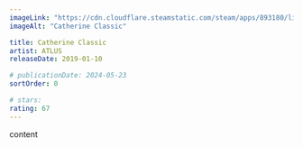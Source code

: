 ```yaml
---
imageLink: "https://cdn.cloudflare.steamstatic.com/steam/apps/893180/library_600x900_2x.jpg"
imageAlt: "Catherine Classic"

title: Catherine Classic
artist: ATLUS
releaseDate: 2019-01-10

# publicationDate: 2024-05-23
sortOrder: 0

# stars:
rating: 67
---
```


content